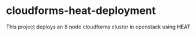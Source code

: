# cloudforms-heat-deployment
This project deploys an 8 node cloudforms cluster in openstack using HEAT
